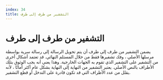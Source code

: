 ```yaml
---
index: 34
title: التشفير من طرف إلى طرف
---
```

# التشفير من طرف إلى طرف

يضمن التشفير من طرف إلى طرف أن يتم تحويل الرسالة إلى رسالة سرية بواسطة مرسلها الأصلي ، وفك تشفيرها فقط من خلال المستلم النهائي. قد تعتمد أشكال أخرى من التشفير على التشفير الذي تقوم به الجهات الخارجية. وهذا يعني أنه يجب الوثوق بتلك الأطراف بالنص الأصلي. يعتبر التشفير من النهاية إلى النهاية بشكل عام أكثر أمانًا ، لأنه يقلل من عدد الأطراف التي قد تكون قادرة على التدخل أو قطع التشفير.